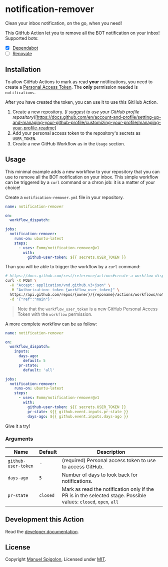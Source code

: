 # notification-remover

Clean your inbox notification, on the go, when you need!

This GitHub Action let you to remove all the BOT notification on your inbox!
Supported bots:

- [x] [Dependabot](https://github.blog/2020-06-01-keep-all-your-packages-up-to-date-with-dependabot/)
- [ ] [Renovate](https://github.com/renovatebot/renovate)

## Installation

To allow GitHub Actions to mark as read **your** notifications, you need to create a [Personal Access Token](https://docs.github.com/en/authentication/keeping-your-account-and-data-secure/creating-a-personal-access-token).
The **only** permission needed is `notifications`.

After you have created the token, you can use it to use this GitHub Action.

1. Create a new repository. (_I suggest to use your GitHub profile repository_)[https://docs.github.com/en/account-and-profile/setting-up-and-managing-your-github-profile/customizing-your-profile/managing-your-profile-readme]
1. Add your personal access token to the repository's secrets as `USER_TOKEN`.
1. Create a new GitHub Workflow as in the `Usage` section.

## Usage

This minimal example adds a new workflow to your repository that you can use to remove all the BOT notification on your inbox.
This simple workflow can be triggered by a `curl` command or a chron job: it is a matter of your choice!

Create a `notification-remover.yml` file in your repository.

```yml
name: notification-remover

on:
  workflow_dispatch:

jobs:
  notification-remover:
    runs-on: ubuntu-latest
    steps:
      - uses: Eomm/notification-remover@v1
        with:
          github-user-token: ${{ secrets.USER_TOKEN }}
```

Than you will be able to trigger the workflow by a `curl` command:

```sh
# https://docs.github.com/rest/reference/actions#create-a-workflow-dispatch-event
curl -X POST \
  -H "Accept: application/vnd.github.v3+json" \
  -H "Authorization: token {workflow_user_token}" \
  https://api.github.com/repos/{owner}/{reponame}/actions/workflows/notification-remover.yml/dispatches \
  -d '{"ref":"main"}'
```

> Note that the `workflow_user_token` is a new GitHub Personal Access Token with the `workflow` permission.

A more complete workflow can be as follow:

```yml
name: notification-remover

on:
  workflow_dispatch:
    inputs:
      days-ago:
        default: 5
      pr-state:
        default: 'all'

jobs:
  notification-remover:
    runs-on: ubuntu-latest
    steps:
      - uses: Eomm/notification-remover@v1
        with:
          github-user-token: ${{ secrets.USER_TOKEN }}
          pr-state: ${{ github.event.inputs.pr-state }}
          days-ago: ${{ github.event.inputs.days-ago }}
```

Give it a try!

### Arguments

| Name | Default | Description |
| ---- | ------- | ----------- |
| `github-user-token` | - | (required) Personal access token to use to access GitHub. |
| `days-ago` | `5` | Number of days to look back for notifications. |
| `pr-state` | `closed` | Mark as read the notification only if the PR is in the selected stage. Possible values: `closed`, `open`, `all` |

## Development this Action

Read the [developer documentation](https://github.com/actions/javascript-action#package-for-distribution).

## License

Copyright [Manuel Spigolon](https://github.com/Eomm), Licensed under [MIT](./LICENSE).
